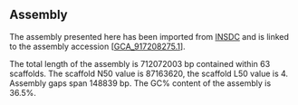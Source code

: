 **Assembly**
--------

The assembly presented here has been imported from [INSDC](http://www.insdc.org) and is linked to the assembly accession [[GCA\_917208275.1](http://www.ebi.ac.uk/ena/data/view/GCA_917208275.1)].

The total length of the assembly is 712072003 bp contained within 63 scaffolds.
The scaffold N50 value is 87163620, the scaffold L50 value is 4.
Assembly gaps span 148839 bp. The GC% content of the assembly is 36.5%.